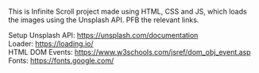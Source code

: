 This is Infinite Scroll project made using HTML, CSS and JS, which loads the images using the Unsplash API. PFB the relevant links. <br />

Setup Unsplash API: https://unsplash.com/documentation <br />
Loader: https://loading.io/ <br />
HTML DOM Events: https://www.w3schools.com/jsref/dom_obj_event.asp <br />
Fonts: https://fonts.google.com/ <br />